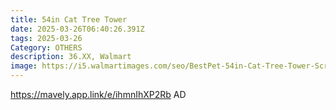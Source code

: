 ```yaml
---
title: 54in Cat Tree Tower
date: 2025-03-26T06:40:26.391Z
tags: 2025-03-26
Category: OTHERS
description: 36.XX, Walmart
image: https://i5.walmartimages.com/seo/BestPet-54in-Cat-Tree-Tower-Scratch-Posts-Condo-Toys-Dark-Gray-Perfect-for-Active-Cats_9967e827-01b9-46a9-b32b-1c12857c5ffb.ad9f2b57b025af538edabaf4e888c523.jpeg?odnHeight=640&odnWidth=640&odnBg=FFFFFF
---
```

https://mavely.app.link/e/ihmnIhXP2Rb   AD